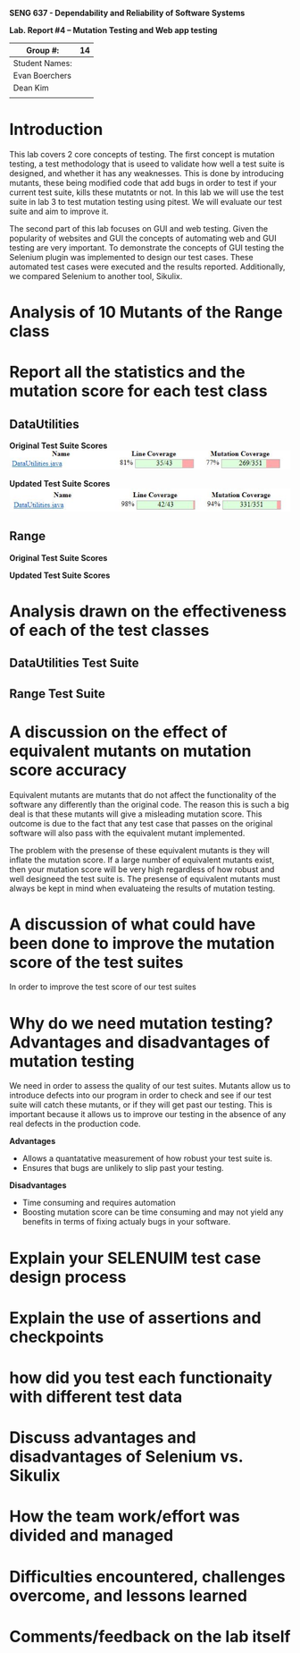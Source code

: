 **SENG 637 - Dependability and Reliability of Software Systems**


**Lab. Report \#4 – Mutation Testing and Web app testing**

| Group \#:       |  14 |
|-----------------|---|
| Student Names:  |   |
|           Evan Boerchers      |   |
|           Dean Kim      |   |
|                 |   |

# Introduction

This lab covers 2 core concepts of testing. The first concept is mutation testing, a test methodology that is useed to validate how well a test suite is designed, and whether it has any weaknesses. This is done by introducing mutants, these being modified code that add bugs in order to test if your current test suite, kills these mutatnts or not. In this lab we will use the test suite in lab 3 to test mutation testing using pitest. We will evaluate our test suite and aim to improve it.

The second part of this lab focuses on GUI and web testing. Given the popularity of websites and GUI the concepts of automating web and GUI testing are very important. To demonstrate the concepts of GUI testing the Selenium plugin was implemented to design our test cases. These automated test cases were executed and the results reported. Additionally, we compared Selenium to another tool, Sikulix.

# Analysis of 10 Mutants of the Range class 

# Report all the statistics and the mutation score for each test class

## DataUtilities

**Original Test Suite Scores**<br/>
![](report_images/DataUtilities_before.JPG) 

**Updated Test Suite Scores**<br/>
![](report_images/DataUtilities_after.JPG) 

## Range

**Original Test Suite Scores**<br/>


**Updated Test Suite Scores**<br/>


# Analysis drawn on the effectiveness of each of the test classes

## DataUtilities Test Suite



## Range Test Suite

# A discussion on the effect of equivalent mutants on mutation score accuracy

Equivalent mutants are mutants that do not affect the functionality of the software any differently than the original code. The reason this is such a big deal is that these mutants will give a misleading mutation score. This outcome is due to the fact that any test case that passes on the original software will also pass with the equivalent mutant implemented. 

The problem with the presense of these equivalent mutants is they will inflate the mutation score. If a large number of equivalent mutants exist, then your mutation score will be very high regardless of how robust and well designeed the test suite is. The presense of equivalent mutants must always be kept in mind when evaluateing the results of mutation testing.

# A discussion of what could have been done to improve the mutation score of the test suites
In order to improve the test score of our test suites

# Why do we need mutation testing? Advantages and disadvantages of mutation testing

We need in order to assess the quality of our test suites. Mutants allow us to introduce defects into our program in order to check and see if our test suite will catch these mutants, or if they will get past our testing. This is important because it allows us to improve our testing in the absence of any real defects in the production code.

**Advantages**
- Allows a quantatative measurement of how robust your test suite is.
- Ensures that bugs are unlikely to slip past your testing.

**Disadvantages**
- Time consuming and requires automation
- Boosting mutation score can be time consuming and may not yield any benefits in terms of fixing actualy bugs in your software.

# Explain your SELENUIM test case design process

# Explain the use of assertions and checkpoints

# how did you test each functionaity with different test data

# Discuss advantages and disadvantages of Selenium vs. Sikulix

# How the team work/effort was divided and managed


# Difficulties encountered, challenges overcome, and lessons learned

# Comments/feedback on the lab itself
